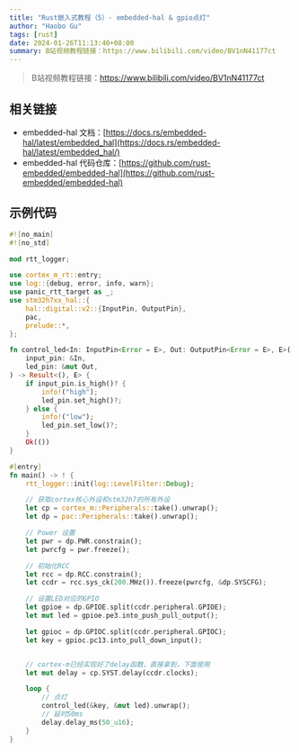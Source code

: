 ```yaml
---
title: "Rust嵌入式教程（5）- embedded-hal & gpio点灯"
author: "Haobo Gu"
tags: [rust]
date: 2024-01-26T11:13:40+08:00
summary: B站视频教程链接：https://www.bilibili.com/video/BV1nN41177ct
---
```


> B站视频教程链接：https://www.bilibili.com/video/BV1nN41177ct

## 相关链接
- embedded-hal 文档：[https://docs.rs/embedded-hal/latest/embedded_hal](https://docs.rs/embedded-hal/latest/embedded_hal/)
- embedded-hal 代码仓库：[https://github.com/rust-embedded/embedded-hal](https://github.com/rust-embedded/embedded-hal)

## 示例代码
```rust
#![no_main]
#![no_std]

mod rtt_logger;

use cortex_m_rt::entry;
use log::{debug, error, info, warn};
use panic_rtt_target as _;
use stm32h7xx_hal::{
    hal::digital::v2::{InputPin, OutputPin},
    pac,
    prelude::*,
};

fn control_led<In: InputPin<Error = E>, Out: OutputPin<Error = E>, E>(
    input_pin: &In,
    led_pin: &mut Out,
) -> Result<(), E> {
    if input_pin.is_high()? {
        info!("high");
        led_pin.set_high()?;
    } else {
        info!("low");
        led_pin.set_low()?;
    }
    Ok(())
}

#[entry]
fn main() -> ! {
    rtt_logger::init(log::LevelFilter::Debug);

    // 获取cortex核心外设和stm32h7的所有外设
    let cp = cortex_m::Peripherals::take().unwrap();
    let dp = pac::Peripherals::take().unwrap();

    // Power 设置
    let pwr = dp.PWR.constrain();
    let pwrcfg = pwr.freeze();

    // 初始化RCC
    let rcc = dp.RCC.constrain();
    let ccdr = rcc.sys_ck(200.MHz()).freeze(pwrcfg, &dp.SYSCFG);

    // 设置LED对应的GPIO
    let gpioe = dp.GPIOE.split(ccdr.peripheral.GPIOE);
    let mut led = gpioe.pe3.into_push_pull_output();

    let gpioc = dp.GPIOC.split(ccdr.peripheral.GPIOC);
    let key = gpioc.pc13.into_pull_down_input();


    // cortex-m已经实现好了delay函数，直接拿到，下面使用
    let mut delay = cp.SYST.delay(ccdr.clocks);

    loop {
        // 点灯
        control_led(&key, &mut led).unwrap();
        // 延时50ms
        delay.delay_ms(50_u16);
    }
}

```
